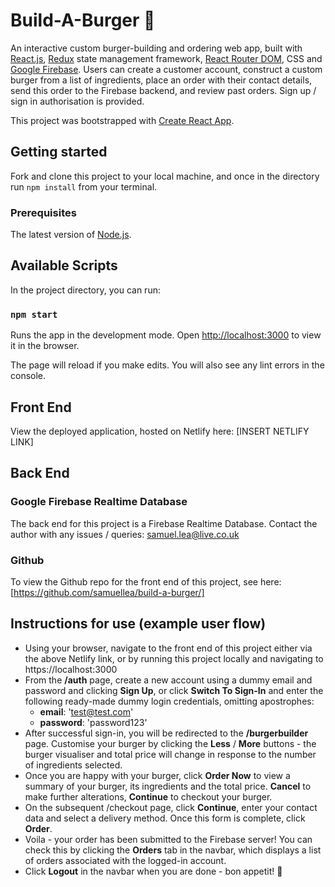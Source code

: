# Build-A-Burger 🍔 

An interactive custom burger-building and ordering web app, built with [React.js](https://reactjs.org/), [Redux](https://react-redux.js.org/) state management framework, [React Router DOM](https://reactrouter.com/), CSS and [Google Firebase](https://firebase.google.com/). Users can create a customer account,
construct a custom burger from a list of ingredients, place an order with their contact details, send this order to the Firebase backend, and review past orders. Sign up / sign in authorisation is provided.

This project was bootstrapped with [Create React App](https://github.com/facebook/create-react-app).

## Getting started

Fork and clone this project to your local machine, and once in the directory run `npm install` from your terminal.

### Prerequisites

The latest version of [Node.js](https://nodejs.org/).

## Available Scripts

In the project directory, you can run:

### `npm start`

Runs the app in the development mode. Open [http://localhost:3000](http://localhost:3000) to view it in the browser.

The page will reload if you make edits. You will also see any lint errors in the console.

## Front End

View the deployed application, hosted on Netlify here: [INSERT NETLIFY LINK]

## Back End

### Google Firebase Realtime Database

The back end for this project is a Firebase Realtime Database. Contact the author with any issues / queries: samuel.lea@live.co.uk

### Github

To view the Github repo for the front end of this project, see here: [https://github.com/samuellea/build-a-burger/]

## Instructions for use (example user flow)

* Using your browser, navigate to the front end of this project either via the above Netlify link, or by running this project locally and navigating to https://localhost:3000
* From the **/auth** page, create a new account using a dummy email and password and clicking **Sign Up**, or click **Switch To Sign-In** and enter the following ready-made dummy login credentials, omitting apostrophes:
  - **email**: 'test@test.com'
  - **password**: 'password123'
* After successful sign-in, you will be redirected to the **/burgerbuilder** page. Customise your burger by clicking the **Less** / **More** buttons - the burger visualiser and total price will change in response to the number of ingredients selected.
* Once you are happy with your burger, click **Order Now** to view a summary of your burger, its ingredients and the total price. **Cancel** to make further alterations, **Continue** to checkout your burger.
* On the subsequent /checkout page, click **Continue**, enter your contact data and select a delivery method. Once this form is complete, click **Order**.
* Voila - your order has been submitted to the Firebase server! You can check this by clicking the **Orders** tab in the navbar, which displays a list of orders associated with the logged-in account.
* Click **Logout** in the navbar when you are done - bon appetit! 🍔